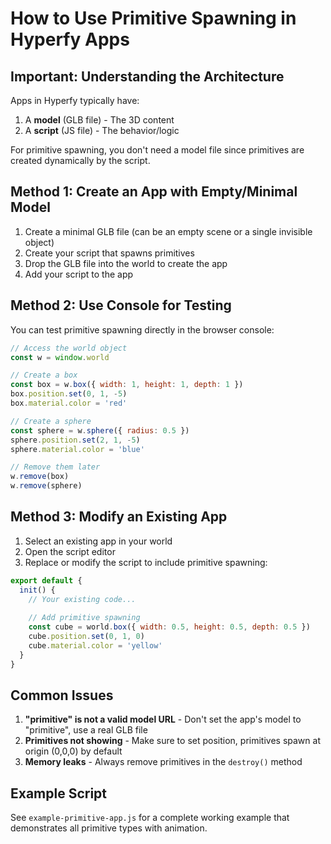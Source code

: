 # How to Use Primitive Spawning in Hyperfy Apps

## Important: Understanding the Architecture

Apps in Hyperfy typically have:
1. A **model** (GLB file) - The 3D content
2. A **script** (JS file) - The behavior/logic

For primitive spawning, you don't need a model file since primitives are created dynamically by the script.

## Method 1: Create an App with Empty/Minimal Model

1. Create a minimal GLB file (can be an empty scene or a single invisible object)
2. Create your script that spawns primitives
3. Drop the GLB file into the world to create the app
4. Add your script to the app

## Method 2: Use Console for Testing

You can test primitive spawning directly in the browser console:

```js
// Access the world object
const w = window.world

// Create a box
const box = w.box({ width: 1, height: 1, depth: 1 })
box.position.set(0, 1, -5)
box.material.color = 'red'

// Create a sphere
const sphere = w.sphere({ radius: 0.5 })
sphere.position.set(2, 1, -5)
sphere.material.color = 'blue'

// Remove them later
w.remove(box)
w.remove(sphere)
```

## Method 3: Modify an Existing App

1. Select an existing app in your world
2. Open the script editor
3. Replace or modify the script to include primitive spawning:

```js
export default {
  init() {
    // Your existing code...
    
    // Add primitive spawning
    const cube = world.box({ width: 0.5, height: 0.5, depth: 0.5 })
    cube.position.set(0, 1, 0)
    cube.material.color = 'yellow'
  }
}
```

## Common Issues

1. **"primitive" is not a valid model URL** - Don't set the app's model to "primitive", use a real GLB file
2. **Primitives not showing** - Make sure to set position, primitives spawn at origin (0,0,0) by default
3. **Memory leaks** - Always remove primitives in the `destroy()` method

## Example Script

See `example-primitive-app.js` for a complete working example that demonstrates all primitive types with animation.